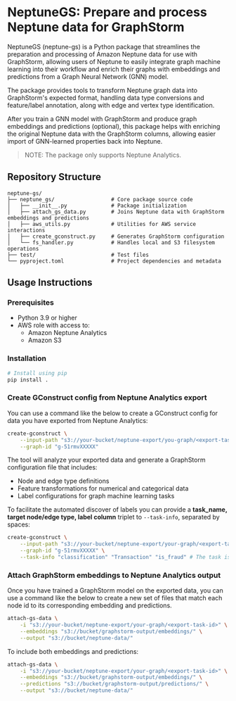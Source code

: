 # NeptuneGS: Prepare and process Neptune data for GraphStorm

NeptuneGS (neptune-gs) is a Python package that streamlines the preparation and processing
of Amazon Neptune data for use with GraphStorm, allowing users of Neptune to easily
integrate graph machine learning into their workflow and enrich their graphs with
embeddings and predictions from a Graph Neural Network (GNN) model.

The package provides tools to transform Neptune graph data into GraphStorm's expected
format, handling data type conversions and feature/label annotation, along with edge and
vertex type identification.

After you train a GNN model with GraphStorm and produce graph embeddings and predictions
(optional), this package helps with enriching the original Neptune data with the GraphStorm
columns, allowing easier import of GNN-learned properties back into Neptune.

> NOTE: The package only supports Neptune Analytics.

## Repository Structure
```
neptune-gs/
├── neptune_gs/                  # Core package source code
│   ├── __init__.py              # Package initialization
│   ├── attach_gs_data.py        # Joins Neptune data with GraphStorm embeddings and predictions
│   ├── aws_utils.py             # Utilities for AWS service interactions
│   ├── create_gconstruct.py     # Generates GraphStorm configuration
│   └── fs_handler.py            # Handles local and S3 filesystem operations
├── test/                        # Test files
└── pyproject.toml               # Project dependencies and metadata
```

## Usage Instructions

### Prerequisites
- Python 3.9 or higher
- AWS role with access to:
  - Amazon Neptune Analytics
  - Amazon S3

### Installation
```bash
# Install using pip
pip install .
```

### Create GConstruct config from Neptune Analytics export

You can use a command like the below to create a GConstruct config
for data you have exported from Neptune Analytics:

```bash
create-gconstruct \
    --input-path "s3://your-bucket/neptune-export/you-graph/<export-task-id>" \
    --graph-id "g-51rmvXXXXX"
```

The tool will analyze your exported data and generate a GraphStorm configuration file that includes:
- Node and edge type definitions
- Feature transformations for numerical and categorical data
- Label configurations for graph machine learning tasks

To facilitate the automated discover of labels you can provide a
**task_name, target node/edge type, label column** triplet to `--task-info`,
separated by spaces:

```bash
create-gconstruct \
    --input-path "s3://your-bucket/neptune-export/your-graph/<export-task-id>" \
    --graph-id "g-51rmvXXXXX" \
    --task-info "classification" "Transaction" "is_fraud" # The task is "classification", the target node type is "Transaction", the target column is "is_fraud"
```

### Attach GraphStorm embeddings to Neptune Analytics output

Once you have trained a GraphStorm model on the exported data,
you can use a command like the below to create a new set of files
that match each node id to its corresponding embedding and predictions.

```bash
attach-gs-data \
    -i "s3://your-bucket/neptune-export/your-graph/<export-task-id>" \
    --embeddings "s3://bucket/graphstorm-output/embeddings/" \
    --output "s3://bucket/neptune-data/"
```

To include both embeddings and predictions:

```bash
attach-gs-data \
    -i "s3://your-bucket/neptune-export/your-graph/<export-task-id>" \
    --embeddings "s3://bucket/graphstorm-output/embeddings/" \
    --predictions "s3://bucket/graphstorm-output/predictions/" \
    --output "s3://bucket/neptune-data/"
```

